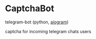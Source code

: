 # CaptchaBot  

telegram-bot (python, [aiogram](https://aiogram.dev/))

captcha for incoming telegram chats users 
